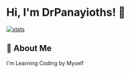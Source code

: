 


# Hi, I'm DrPanayioths! 👋


[![stats](https://githubstatsdrp.vercel.app/api?username=drpanayioths&show_icons=true&theme=radical)](https://githubstatsdrp.vercel.app/api?username=drpanayioths&show_icons=true&theme=radical)

## 🚀 About Me
I'm Learning Coding by Myself
